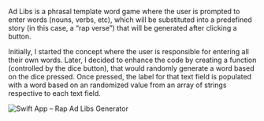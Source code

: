 Ad Libs is a phrasal template word game where the user is prompted to enter words (nouns, verbs, etc), which will be substituted into a predefined story (in this case, a “rap verse”) that will be generated after clicking a button.

Initially, I started the concept where the user is responsible for entering all their own words. Later, I decided to enhance the code by creating a function (controlled by the dice button), that would randomly generate a word based on the dice pressed. Once pressed, the label for that text field is populated with a word based on an randomized value from an array of strings respective to each text field.

![Swift App – Rap Ad Libs Generator](http://programmingjourney.com/wp-content/uploads/2015/06/IMG_0126-518x1024.png "Swift App – Rap Ad Libs Generator")